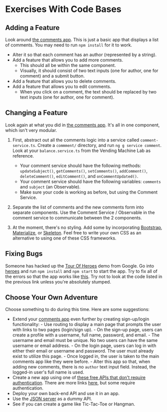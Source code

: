 # Exercises With Code Bases

## Adding a Feature

Look around [the comments app](comments/). This is just a basic app that displays a list of comments. You may need to run `npm install` for it to work.

- Alter it so that each comment has an author (represented by a string).
- Add a feature that allows you to add more comments.
    - This should all be within the same component.
    - Visually, it should consist of two text inputs (one for author, one for comment) and a submit button.
- Add a feature that allows you to delete comments.
- Add a feature that allows you to edit comments.
    - When you click on a comment, the text should be replaced by two text inputs (one for author, one for comment).

## Changing a Feature

Look again at what you did in [the comments app](comments/). It's all in one component, which isn't very modular. 

1. First, abstract out all the comments logic into a service called `comment-service.ts`. Create a `commment/` directory, and run `ng g service comment`. Look at your `balance.service.ts` from the Vending Machine Lab as reference.
    - Your comment service should have the following methods: `updateSubject()`, `getComments()`, `setComments()`, `addComment()`, `deleteComment()`, `editComment()`, and `onCommentUpdated()`. 
    - Your comment service should have the following variables: `comments` and `subject` (an Observable).
    - Make sure your code is working as before, but using the Comment Service. 

2. Separate the list of comments and the new comments form into separate components. Use the Comment Service / Observable in the comment service to communicate between the 2 components.

3. At the moment, there's no styling. Add some by incorporating [Bootstrap](http://getbootstrap.com/), [Materialize](http://materializecss.com/), or [Skeleton](http://getskeleton.com/). Feel free to write your own CSS as an alternative to using one of these CSS frameworks.

## Fixing Bugs

Someone has hacked up the [Tour Of Heroes](https://angular.io/tutorial/toh-pt5) demo from Google. Go into [heroes](heroes/) and run `npm install` and `npm start` to start the app. Try to fix all of the errors so that the app works like [this](https://den-materials.github.io/tour-of-heroes-dist). Try not to look at the code listed in the previous link unless you're absolutely stumped.

## Choose Your Own Adventure

Choose something to do during this time. Here are some suggestions:

- Extend your [comments app](comments/) even further by creating sign-up/login functionality:
        - Use routing to display a main page that prompts the user with links to two pages (login/sign up).
        - On the sign-up page, users can create a profile with a username, full name, password, and email.
            - The username and email must be unique. No two users can have the same username or email address.
        - On the login page, users can log in with either their email or username and password. The user must already exist to utilize this page.
            - Once logged in, the user is taken to the main comments app like they were before.
            - Alter this app so that, when adding new comments, there is no `author` text input field. Instead, the logged-in user's full name is used.
- Create a new app using one of [these free APIs that don't require authentication](https://shkspr.mobi/blog/2016/05/easy-apis-without-authentication/). There are more links [here](https://github.com/toddmotto/public-apis), but some require authentication.
- Deploy your own back-end API and use it in an app.
- Use the [JSON server](https://github.com/typicode/json-server) as a dummy API.
- See if you can create a game like Tic-Tac-Toe or Hangman.
